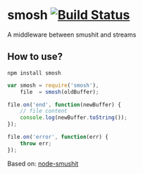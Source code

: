 smosh [![Build Status](https://travis-ci.org/heldr/smosh.svg?branch=master)](https://travis-ci.org/heldr/smosh)
=====

A middleware between smushit and streams

How to use?
------------

```shell
npm install smosh
```

```javascript
var smosh = require('smosh'),
    file  = smosh(oldBuffer);

file.on('end', function(newBuffer) {
    // file content
    console.log(newBuffer.toString());
});

file.on('error', function(err) {
    throw err;
});
```

Based on: [node-smushit](https://github.com/colorhook/node-smushit)
